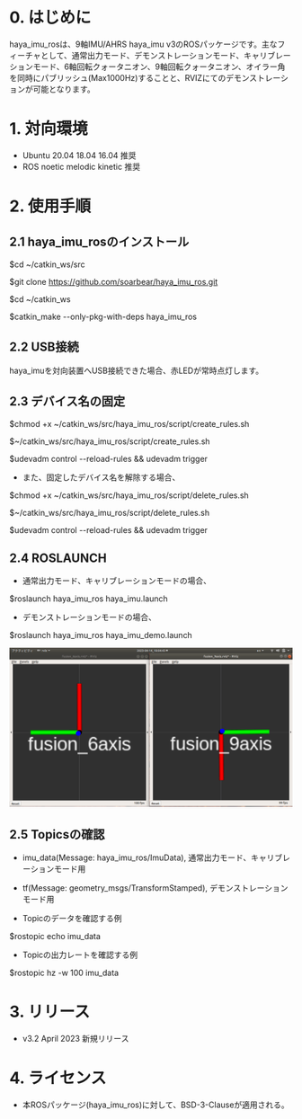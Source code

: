 # 0. はじめに

haya_imu_rosは、9軸IMU/AHRS haya_imu v3のROSパッケージです。主なフィーチャとして、通常出力モード、デモンストレーションモード、キャリブレーションモード、6軸回転クォータニオン、9軸回転クォータニオン、オイラー角を同時にパブリッシュ(Max1000Hz)することと、RVIZにてのデモンストレーションが可能となります。

# 1. 対向環境

- Ubuntu 20.04 18.04 16.04 推奨
- ROS noetic melodic kinetic 推奨

# 2. 使用手順

## 2.1 haya_imu_rosのインストール

$cd ~/catkin_ws/src

$git clone https://github.com/soarbear/haya_imu_ros.git

$cd ~/catkin_ws

$catkin_make --only-pkg-with-deps haya_imu_ros

## 2.2 USB接続

haya_imuを対向装置へUSB接続できた場合、赤LEDが常時点灯します。

## 2.3 デバイス名の固定

$chmod +x ~/catkin_ws/src/haya_imu_ros/script/create_rules.sh

$~/catkin_ws/src/haya_imu_ros/script/create_rules.sh

$udevadm control --reload-rules && udevadm trigger

- また、固定したデバイス名を解除する場合、

$chmod +x ~/catkin_ws/src/haya_imu_ros/script/delete_rules.sh

$~/catkin_ws/src/haya_imu_ros/script/delete_rules.sh

$udevadm control --reload-rules && udevadm trigger

## 2.4 ROSLAUNCH

- 通常出力モード、キャリブレーションモードの場合、

$roslaunch haya_imu_ros haya_imu.launch

- デモンストレーションモードの場合、

$roslaunch haya_imu_ros haya_imu_demo.launch

![alt text](https://github.com/soarbear/haya_imu_ros/blob/main/image/6aixs_9aixs_fusion_demo.png)

## 2.5 Topicsの確認

- imu_data(Message: haya_imu_ros/ImuData), 通常出力モード、キャリブレーションモード用 

- tf(Message: geometry_msgs/TransformStamped), デモンストレーションモード用

- Topicのデータを確認する例

$rostopic echo imu_data

- Topicの出力レートを確認する例

$rostopic hz -w 100 imu_data

# 3. リリース

- v3.2 April 2023 新規リリース

# 4. ライセンス

- 本ROSパッケージ(haya_imu_ros)に対して、BSD-3-Clauseが適用される。

